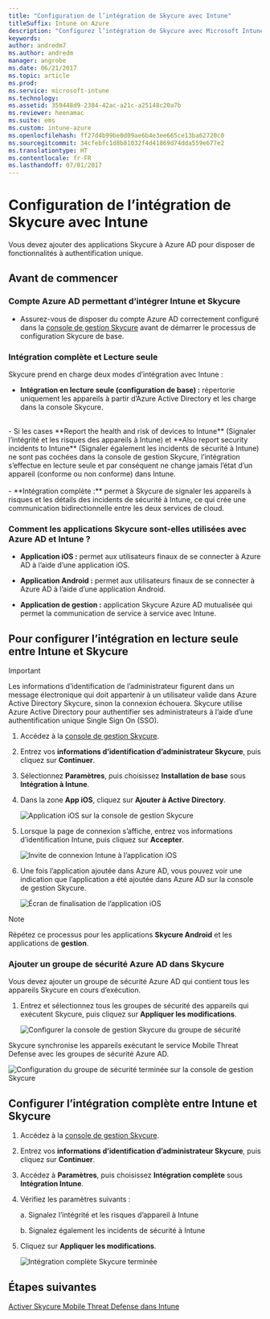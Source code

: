 ```yaml
---
title: "Configuration de l’intégration de Skycure avec Intune"
titleSuffix: Intune on Azure
description: "Configurez l’intégration de Skycure avec Microsoft Intune."
keywords: 
author: andredm7
ms.author: andredm
manager: angrobe
ms.date: 06/21/2017
ms.topic: article
ms.prod: 
ms.service: microsoft-intune
ms.technology: 
ms.assetid: 359448d9-2384-42ac-a21c-a25148c20a7b
ms.reviewer: heenamac
ms.suite: ems
ms.custom: intune-azure
ms.openlocfilehash: ff27d4b99be0d09ae6b4e3ee665ce13ba62720c0
ms.sourcegitcommit: 34cfebfc1d8b81032f4d41869d74dda559e677e2
ms.translationtype: HT
ms.contentlocale: fr-FR
ms.lasthandoff: 07/01/2017
---
```

# <a name="set-up-the-skycure-integration-with-intune"></a>Configuration de l’intégration de Skycure avec Intune

Vous devez ajouter des applications Skycure à Azure AD pour disposer de fonctionnalités à authentification unique.

## <a name="before-you-begin"></a>Avant de commencer

### <a name="azure-ad-account-used-to-integrate-intune-and-skycure"></a>Compte Azure AD permettant d’intégrer Intune et Skycure

-   Assurez-vous de disposer du compte Azure AD correctement configuré dans la [console de gestion Skycure](https://aad.skycure.com) avant de démarrer le processus de configuration Skycure de base.

### <a name="full-integration-vs-read-only"></a>Intégration complète et Lecture seule

Skycure prend en charge deux modes d’intégration avec Intune :

-   **Intégration en lecture seule (configuration de base) :** répertorie uniquement les appareils à partir d’Azure Active Directory et les charge dans la console Skycure.
<br>
    -   Si les cases **Report the health and risk of devices to Intune** (Signaler l’intégrité et les risques des appareils à Intune) et **Also report security incidents to Intune** (Signaler également les incidents de sécurité à Intune) ne sont pas cochées dans la console de gestion Skycure, l’intégration s’effectue en lecture seule et par conséquent ne change jamais l’état d’un appareil (conforme ou non conforme) dans Intune.
<br></br>
-   **Intégration complète :** permet à Skycure de signaler les appareils à risques et les détails des incidents de sécurité à Intune, ce qui crée une communication bidirectionnelle entre les deux services de cloud.

### <a name="how-the-skycure-apps-are-used-with-azure-ad-and-intune"></a>Comment les applications Skycure sont-elles utilisées avec Azure AD et Intune ?

-   **Application iOS :** permet aux utilisateurs finaux de se connecter à Azure AD à l’aide d’une application iOS.

-   **Application Android :** permet aux utilisateurs finaux de se connecter à Azure AD à l’aide d’une application Android.

-   **Application de gestion :** application Skycure Azure AD mutualisée qui permet la communication de service à service avec Intune.

## <a name="to-set-up-the-read-only-integration-between-intune-and-skycure"></a>Pour configurer l’intégration en lecture seule entre Intune et Skycure

> [!IMPORTANT]
> Les informations d’identification de l’administrateur figurent dans un message électronique qui doit appartenir à un utilisateur valide dans Azure Active Directory Skycure, sinon la connexion échouera. Skycure utilise Azure Active Directory pour authentifier ses administrateurs à l’aide d’une authentification unique Single Sign On (SSO).

1.  Accédez à la [console de gestion Skycure](https://aad.skycure.com).

2.  Entrez vos **informations d’identification d’administrateur Skycure**, puis cliquez sur **Continuer**.

3.  Sélectionnez **Paramètres**, puis choisissez **Installation de base** sous **Intégration à Intune**.

4.  Dans la zone **App iOS**, cliquez sur **Ajouter à Active Directory**.

    ![Application iOS sur la console de gestion Skycure](./media/skycure-setup-1.png)

5.  Lorsque la page de connexion s’affiche, entrez vos informations d’identification Intune, puis cliquez sur **Accepter**.

    ![Invite de connexion Intune à l’application iOS](./media/skycure-setup-2.png)

6.  Une fois l’application ajoutée dans Azure AD, vous pouvez voir une indication que l’application a été ajoutée dans Azure AD sur la console de gestion Skycure.

    ![Écran de finalisation de l’application iOS](./media/skycure-setup-3.png)

> [!NOTE]
> Répétez ce processus pour les applications **Skycure Android** et les applications de **gestion**.

### <a name="add-an-azure-ad-security-group-into-skycure"></a>Ajouter un groupe de sécurité Azure AD dans Skycure

Vous devez ajouter un groupe de sécurité Azure AD qui contient tous les appareils Skycure en cours d’exécution.

1.  Entrez et sélectionnez tous les groupes de sécurité des appareils qui exécutent Skycure, puis cliquez sur **Appliquer les modifications**.

    ![Configurer la console de gestion Skycure du groupe de sécurité](./media/skycure-setup-4.png)

Skycure synchronise les appareils exécutant le service Mobile Threat Defense avec les groupes de sécurité Azure AD.

![Configuration du groupe de sécurité terminée sur la console de gestion Skycure](./media/skycure-setup-5.png)

## <a name="set-up-the-full-integration-between-intune-and-skycure"></a>Configurer l’intégration complète entre Intune et Skycure

1.  Accédez à la [console de gestion Skycure](https://aad.skycure.com).

2.  Entrez vos **informations d’identification d’administrateur Skycure**, puis cliquez sur **Continuer**.

3.  Accédez à **Paramètres**, puis choisissez **Intégration complète** sous **Intégration Intune**.

4.  Vérifiez les paramètres suivants :

    a.  Signalez l’intégrité et les risques d’appareil à Intune

    b.  Signalez également les incidents de sécurité à Intune

5.  Cliquez sur **Appliquer les modifications**.

    ![Intégration complète Skycure terminée](./media/skycure-setup-6.png)

## <a name="next-steps"></a>Étapes suivantes

[Activer Skycure Mobile Threat Defense dans Intune](mtd-connector-enable.md)
